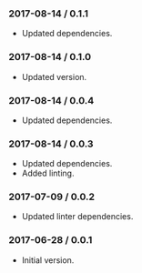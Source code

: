 ### 2017-08-14 / 0.1.1

* Updated dependencies.

### 2017-08-14 / 0.1.0

* Updated version.

### 2017-08-14 / 0.0.4

* Updated dependencies.

### 2017-08-14 / 0.0.3

* Updated dependencies.
* Added linting.

### 2017-07-09 / 0.0.2

* Updated linter dependencies.

### 2017-06-28 / 0.0.1

* Initial version.
